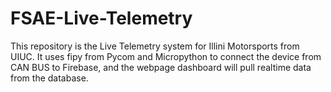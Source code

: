 # FSAE-Live-Telemetry
This repository is the Live Telemetry system for Illini Motorsports from UIUC. It uses fipy from Pycom and Micropython to connect the device from CAN BUS to Firebase, and the webpage dashboard will pull realtime data from the database.
